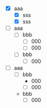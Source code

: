 - [X] aaa
  - [X] sss
  - [X] sss

- [ ] aaa
  - [ ] bbb
    - [ ] 000
    - [ ] 000
  - [ ] bbb
    - [ ] 000

- [ ] aaa
  - [ ] bbb
    - 000
    - [ ] 000
  - bbb
    - [ ] 000
